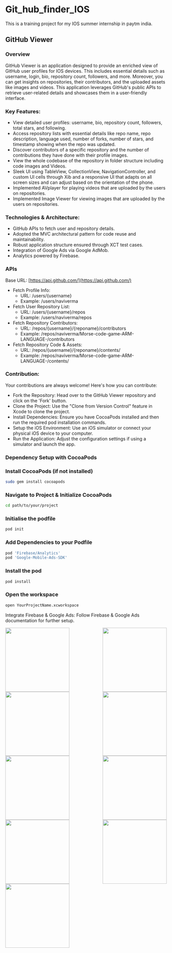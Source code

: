 # Git_hub_finder_IOS

This is a training project for my IOS summer internship in paytm india.

## GitHub Viewer

### Overview

GitHub Viewer is an application designed to provide an enriched view of GitHub user profiles for IOS devices. This includes essential details such as username, login, bio, repository count, followers, and more. Moreover, you can get insights on repositories, their contributors, and the uploaded assets like images and videos. This application leverages GitHub's public APIs to retrieve user-related details and showcases them in a user-friendly interface.

### Key Features:

- View detailed user profiles: username, bio, repository count, followers, total stars, and following.
- Access repository lists with essential details like repo name, repo description, language used, number of forks, number of stars, and timestamp showing when the repo was updated.
- Discover contributors of a specific repository and the number of contributions they have done with their profile images.
- View the whole codebase of the repository in folder structure including code images and Videos.
- Sleek UI using TableView, CollectionView, NavigationController, and custom UI cells through Xib and a responsive UI that adapts on all screen sizes and can adjust based on the orientation of the phone.
- Implemented AVplayer for playing videos that are uploaded by the users on repositories.
- Implemented Image Viewer for viewing images that are uploaded by the users on repositories.

### Technologies & Architecture:

- GitHub APIs to fetch user and repository details.
- Adopted the MVC architectural pattern for code reuse and maintainability.
- Robust application structure ensured through XCT test cases.
- Integration of Google Ads via Google AdMob.
- Analytics powered by Firebase.

### APIs

Base URL: [https://api.github.com/](https://api.github.com/)
- Fetch Profile Info:
  - URL: /users/{username}
  - Example: /users/naviverma
- Fetch User Repository List:
  - URL: /users/{username}/repos
  - Example: /users/naviverma/repos
- Fetch Repository Contributors:
  - URL: /repos/{username}/{reponame}/contributors
  - Example: /repos/naviverma/Morse-code-game-ARM-LANGUAGE-/contributors
- Fetch Repository Code & Assets:
  - URL: /repos/{username}/{reponame}/contents/
  - Example: /repos/naviverma/Morse-code-game-ARM-LANGUAGE-/contents/

### Contribution:

Your contributions are always welcome! Here's how you can contribute:
- Fork the Repository: Head over to the GitHub Viewer repository and click on the 'Fork' button.
- Clone the Project: Use the "Clone from Version Control" feature in Xcode to clone the project.
- Install Dependencies: Ensure you have CocoaPods installed and then run the required pod installation commands.
- Setup the iOS Environment: Use an iOS simulator or connect your physical iOS device to your computer.
- Run the Application: Adjust the configuration settings if using a simulator and launch the app.

### Dependency Setup with CocoaPods


### Install CocoaPods (if not installed)
```bash
sudo gem install cocoapods
```

### Navigate to Project & Initialize CocoaPods
```bash
cd path/to/your/project
```
### Initialise the podfile
```bash
pod init
```

### Add Dependencies to your Podfile
```bash
pod 'Firebase/Analytics'
pod 'Google-Mobile-Ads-SDK'
```

### Install the pod
```bash
pod install
```
### Open the workspace
```bash
open YourProjectName.xcworkspace
```


Integrate Firebase & Google Ads: Follow Firebase & Google Ads documentation for further setup.

<div style="display: flex; flex-wrap: wrap; justify-content: space-between;">
    <img src="https://github.com/naviverma/Git_hub_finder_IOS/blob/main/Screenshot%202023-09-08%20at%2011.48.07.png" width="200">
    <img src="https://github.com/naviverma/Git_hub_finder_IOS/blob/main/Screenshot%202023-09-08%20at%2011.48.35.png" width="200">
    <img src="https://github.com/naviverma/Git_hub_finder_IOS/blob/main/Screenshot%202023-09-08%20at%2011.48.57.png" width="200">
    <img src="https://github.com/naviverma/Git_hub_finder_IOS/blob/main/Screenshot%202023-09-08%20at%2011.49.25.png" width="200">
    <img src="https://github.com/naviverma/Git_hub_finder_IOS/blob/main/Screenshot%202023-09-08%20at%2011.49.31.png" width="200">
    <img src="https://github.com/naviverma/Git_hub_finder_IOS/blob/main/Screenshot%202023-09-08%20at%2011.49.40.png" width="200">
    <img src="https://github.com/naviverma/Git_hub_finder_IOS/blob/main/Screenshot%202023-09-08%20at%2011.50.26.png" width="200">
    <img src="https://github.com/naviverma/Git_hub_finder_IOS/blob/main/Screenshot%202023-09-08%20at%2011.51.16.png" width="200">
    <img src="https://github.com/naviverma/Git_hub_finder_IOS/blob/main/Screenshot%202023-09-08%20at%2011.51.41.png" width="200">
</div>








